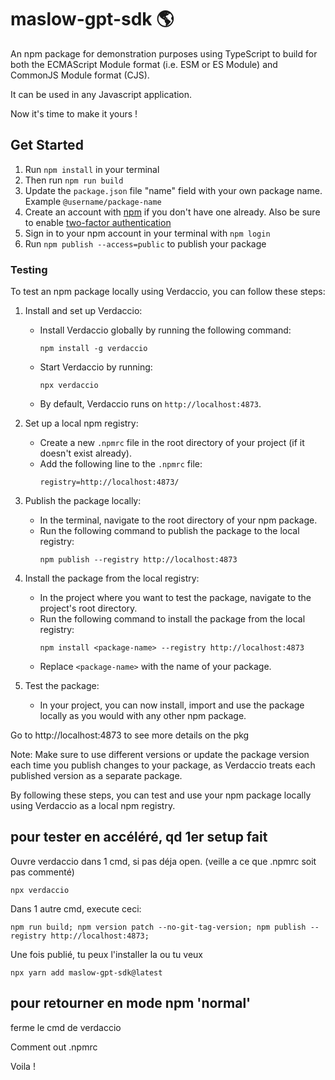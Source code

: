 # maslow-gpt-sdk 🌎

An npm package for demonstration purposes using TypeScript to build for both the ECMAScript Module format (i.e. ESM or ES Module) and CommonJS Module format (CJS). 

It can be used in any Javascript application.

Now it's time to make it yours !

## Get Started

1. Run `npm install` in your terminal
1. Then run `npm run build`
1. Update the `package.json` file "name" field with your own package name. Example `@username/package-name`
1. Create an account with [npm](https://www.npmjs.com/signup) if you don't have one already. Also be sure to enable [two-factor authentication](https://docs.npmjs.com/configuring-two-factor-authentication)
1. Sign in to your npm account in your terminal with `npm login`
1. Run `npm publish --access=public` to publish your package

### Testing

To test an npm package locally using Verdaccio, you can follow these steps:

1. Install and set up Verdaccio:

   - Install Verdaccio globally by running the following command:
     ```
     npm install -g verdaccio
     ```
   - Start Verdaccio by running:
     ```
     npx verdaccio
     ```
   - By default, Verdaccio runs on `http://localhost:4873`.

2. Set up a local npm registry:

   - Create a new `.npmrc` file in the root directory of your project (if it doesn't exist already).
   - Add the following line to the `.npmrc` file:
     ```
     registry=http://localhost:4873/
     ```

3. Publish the package locally:

   - In the terminal, navigate to the root directory of your npm package.
   - Run the following command to publish the package to the local registry:
     ```
     npm publish --registry http://localhost:4873
     ```

4. Install the package from the local registry:

   - In the project where you want to test the package, navigate to the project's root directory.
   - Run the following command to install the package from the local registry:
     ```
     npm install <package-name> --registry http://localhost:4873
     ```
   - Replace `<package-name>` with the name of your package.

5. Test the package:
   - In your project, you can now install, import and use the package locally as you would with any other npm package.

Go to http://localhost:4873 to see more details on the pkg

Note: Make sure to use different versions or update the package version each time you publish changes to your package, as Verdaccio treats each published version as a separate package.

By following these steps, you can test and use your npm package locally using Verdaccio as a local npm registry.

## pour tester en accéléré, qd 1er setup fait

Ouvre verdaccio dans 1 cmd, si pas déja open.
(veille a ce que .npmrc soit pas commenté)

```
npx verdaccio
```

Dans 1 autre cmd, execute ceci:

```
npm run build; npm version patch --no-git-tag-version; npm publish --registry http://localhost:4873;
```

Une fois publié, tu peux l'installer la ou tu veux

```
npx yarn add maslow-gpt-sdk@latest
```

## pour retourner en mode npm 'normal'

ferme le cmd de verdaccio

Comment out .npmrc

Voila !
